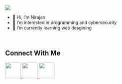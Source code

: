 <img src="https://user-images.githubusercontent.com/38756870/198891783-b77e52b6-4a93-48a8-bfad-d7fdd34f5a72.gif">

- 👋 Hi, I’m Nirajan 
- 👀 I’m interested in programming and cybersecurity
- 🌱 I’m currently learning web desgining

<br>

<h2>Connect With Me</h2>

<a href="mailto:nbist291@gmail.com">
  <img src="https://img.icons8.com/bubbles/344/gmail-new.png" width="50px" height="50px">
</a> 
<a href="https://www.facebook.com/nirajan.bist.33">
  <img src="https://img.icons8.com/fluency/344/facebook-new.png" width="50px" height="50px">
</a> 

<a href="https://twitter.com/nbist01">
  <img src="https://img.icons8.com/color/344/twitter-circled--v1.png"  width="50px" height="50px">
</a> 




<!---
nbist24k/nbist24k is a ✨ special ✨ repository because its `README.md` (this file) appears on your GitHub profile.
You can click the Preview link to take a look at your changes.
--->
